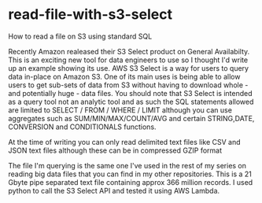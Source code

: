 # read-file-with-s3-select
How to read a file on S3 using standard SQL

Recently Amazon realeased their S3 Select product on General Availabilty. This is an exciting new tool for data engineers to use so
I thought I'd write up an example showing its use. AWS S3 Select is a way for users to query data in-place on Amazon S3. One of its 
main uses is being able to allow users to  get sub-sets of data from S3 without having to download whole - and potentially huge - 
data files. You should note that S3 Select is intended as a query tool not an analytic tool and as such the SQL statements 
allowed are limited to SELECT / FROM / WHERE / LIMIT although you can use aggregates such as SUM/MIN/MAX/COUNT/AVG and certain 
STRING,DATE, CONVERSION and CONDITIONALS functions. 

At the time of writing you can only read delimited text files like CSV and JSON text files although these can be in 
compressed GZIP format

The file I'm querying is the same one I've used in the rest of my series on reading big data files that you can find in my 
other repositories. This is a 21 Gbyte pipe separated text file containing approx 366 million records. I used python to call the 
S3 Select API and tested it using AWS Lambda. 
